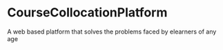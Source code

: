 # CourseCollocationPlatform
A web  based platform that solves the problems faced by elearners of any age 
